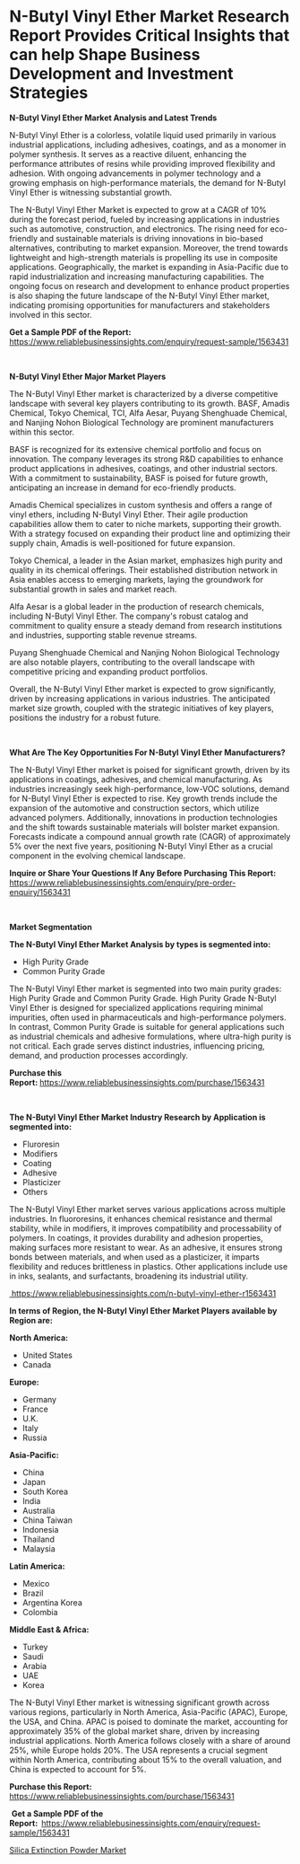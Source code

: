<p><h1>N-Butyl Vinyl Ether Market Research Report Provides Critical Insights that can help Shape Business Development and Investment Strategies</h1></p><p><strong>N-Butyl Vinyl Ether Market Analysis and Latest Trends</strong></p>
<p><p>N-Butyl Vinyl Ether is a colorless, volatile liquid used primarily in various industrial applications, including adhesives, coatings, and as a monomer in polymer synthesis. It serves as a reactive diluent, enhancing the performance attributes of resins while providing improved flexibility and adhesion. With ongoing advancements in polymer technology and a growing emphasis on high-performance materials, the demand for N-Butyl Vinyl Ether is witnessing substantial growth.</p><p>The N-Butyl Vinyl Ether Market is expected to grow at a CAGR of 10% during the forecast period, fueled by increasing applications in industries such as automotive, construction, and electronics. The rising need for eco-friendly and sustainable materials is driving innovations in bio-based alternatives, contributing to market expansion. Moreover, the trend towards lightweight and high-strength materials is propelling its use in composite applications. Geographically, the market is expanding in Asia-Pacific due to rapid industrialization and increasing manufacturing capabilities. The ongoing focus on research and development to enhance product properties is also shaping the future landscape of the N-Butyl Vinyl Ether market, indicating promising opportunities for manufacturers and stakeholders involved in this sector.</p></p>
<p><strong>Get a Sample PDF of the Report:&nbsp;</strong> <a href="https://www.reliablebusinessinsights.com/enquiry/request-sample/1563431?utm_campaign=2174&utm_medium=2&utm_source=Github&utm_content=ia&utm_term=01022025&utm_id=n-butyl-vinyl-ether">https://www.reliablebusinessinsights.com/enquiry/request-sample/1563431</a></p>
<p>&nbsp;</p>
<p><strong>N-Butyl Vinyl Ether Major Market Players</strong></p>
<p><p>The N-Butyl Vinyl Ether market is characterized by a diverse competitive landscape with several key players contributing to its growth. BASF, Amadis Chemical, Tokyo Chemical, TCI, Alfa Aesar, Puyang Shenghuade Chemical, and Nanjing Nohon Biological Technology are prominent manufacturers within this sector.</p><p>BASF is recognized for its extensive chemical portfolio and focus on innovation. The company leverages its strong R&D capabilities to enhance product applications in adhesives, coatings, and other industrial sectors. With a commitment to sustainability, BASF is poised for future growth, anticipating an increase in demand for eco-friendly products.</p><p>Amadis Chemical specializes in custom synthesis and offers a range of vinyl ethers, including N-Butyl Vinyl Ether. Their agile production capabilities allow them to cater to niche markets, supporting their growth. With a strategy focused on expanding their product line and optimizing their supply chain, Amadis is well-positioned for future expansion.</p><p>Tokyo Chemical, a leader in the Asian market, emphasizes high purity and quality in its chemical offerings. Their established distribution network in Asia enables access to emerging markets, laying the groundwork for substantial growth in sales and market reach.</p><p>Alfa Aesar is a global leader in the production of research chemicals, including N-Butyl Vinyl Ether. The company's robust catalog and commitment to quality ensure a steady demand from research institutions and industries, supporting stable revenue streams.</p><p>Puyang Shenghuade Chemical and Nanjing Nohon Biological Technology are also notable players, contributing to the overall landscape with competitive pricing and expanding product portfolios.</p><p>Overall, the N-Butyl Vinyl Ether market is expected to grow significantly, driven by increasing applications in various industries. The anticipated market size growth, coupled with the strategic initiatives of key players, positions the industry for a robust future.</p></p>
<p>&nbsp;</p>
<p><strong>What Are The Key Opportunities For N-Butyl Vinyl Ether Manufacturers?</strong></p>
<p><p>The N-Butyl Vinyl Ether market is poised for significant growth, driven by its applications in coatings, adhesives, and chemical manufacturing. As industries increasingly seek high-performance, low-VOC solutions, demand for N-Butyl Vinyl Ether is expected to rise. Key growth trends include the expansion of the automotive and construction sectors, which utilize advanced polymers. Additionally, innovations in production technologies and the shift towards sustainable materials will bolster market expansion. Forecasts indicate a compound annual growth rate (CAGR) of approximately 5% over the next five years, positioning N-Butyl Vinyl Ether as a crucial component in the evolving chemical landscape.</p></p>
<p><strong>Inquire or Share Your Questions If Any Before Purchasing This Report:</strong> <a href="https://www.reliablebusinessinsights.com/enquiry/pre-order-enquiry/1563431?utm_campaign=2174&utm_medium=2&utm_source=Github&utm_content=ia&utm_term=01022025&utm_id=n-butyl-vinyl-ether">https://www.reliablebusinessinsights.com/enquiry/pre-order-enquiry/1563431</a></p>
<p>&nbsp;</p>
<p><strong>Market Segmentation</strong></p>
<p><strong>The N-Butyl Vinyl Ether Market Analysis by types is segmented into:</strong></p>
<p><ul><li>High Purity Grade</li><li>Common Purity Grade</li></ul></p>
<p><p>The N-Butyl Vinyl Ether market is segmented into two main purity grades: High Purity Grade and Common Purity Grade. High Purity Grade N-Butyl Vinyl Ether is designed for specialized applications requiring minimal impurities, often used in pharmaceuticals and high-performance polymers. In contrast, Common Purity Grade is suitable for general applications such as industrial chemicals and adhesive formulations, where ultra-high purity is not critical. Each grade serves distinct industries, influencing pricing, demand, and production processes accordingly.</p></p>
<p><strong>Purchase this Report:&nbsp;</strong><a href="https://www.reliablebusinessinsights.com/purchase/1563431?utm_campaign=2174&utm_medium=2&utm_source=Github&utm_content=ia&utm_term=01022025&utm_id=n-butyl-vinyl-ether">https://www.reliablebusinessinsights.com/purchase/1563431</a></p>
<p>&nbsp;</p>
<p><strong>The N-Butyl Vinyl Ether Market Industry Research by Application is segmented into:</strong></p>
<p><ul><li>Fluroresin</li><li>Modifiers</li><li>Coating</li><li>Adhesive</li><li>Plasticizer</li><li>Others</li></ul></p>
<p><p>The N-Butyl Vinyl Ether market serves various applications across multiple industries. In fluororesins, it enhances chemical resistance and thermal stability, while in modifiers, it improves compatibility and processability of polymers. In coatings, it provides durability and adhesion properties, making surfaces more resistant to wear. As an adhesive, it ensures strong bonds between materials, and when used as a plasticizer, it imparts flexibility and reduces brittleness in plastics. Other applications include use in inks, sealants, and surfactants, broadening its industrial utility.</p></p>
<p><a href="https://www.reliablebusinessinsights.com/n-butyl-vinyl-ether-r1563431?utm_campaign=2174&utm_medium=2&utm_source=Github&utm_content=ia&utm_term=01022025&utm_id=n-butyl-vinyl-ether">&nbsp;https://www.reliablebusinessinsights.com/n-butyl-vinyl-ether-r1563431</a></p>
<p><strong>In terms of Region, the N-Butyl Vinyl Ether Market Players available by Region are:</strong></p>
<p>
    <p> <strong> North America: </strong>
        <ul>
            <li>United States</li>
            <li>Canada</li>
        </ul>
        </p> 
    <p> <strong> Europe: </strong>
        <ul>
            <li>Germany</li>
            <li>France</li>
            <li>U.K.</li>
            <li>Italy</li>
            <li>Russia</li>
        </ul>
        </p> 
    <p> <strong> Asia-Pacific: </strong>
        <ul>
            <li>China</li>
            <li>Japan</li>
            <li>South Korea</li>
            <li>India</li>
            <li>Australia</li>
            <li>China Taiwan</li>
            <li>Indonesia</li>
            <li>Thailand</li>
            <li>Malaysia</li>
        </ul>
        </p> 
    <p> <strong> Latin America: </strong>
        <ul>
            <li>Mexico</li>
            <li>Brazil</li>
            <li>Argentina Korea</li>
            <li>Colombia</li>
        </ul>
        </p> 
    <p> <strong> Middle East & Africa: </strong>
        <ul>
            <li>Turkey</li>
            <li>Saudi</li>
            <li>Arabia</li>
            <li>UAE</li>
            <li>Korea</li>
        </ul>
    </p>
    </p>
<p><p>The N-Butyl Vinyl Ether market is witnessing significant growth across various regions, particularly in North America, Asia-Pacific (APAC), Europe, the USA, and China. APAC is poised to dominate the market, accounting for approximately 35% of the global market share, driven by increasing industrial applications. North America follows closely with a share of around 25%, while Europe holds 20%. The USA represents a crucial segment within North America, contributing about 15% to the overall valuation, and China is expected to account for 5%.</p></p>
<p><strong>Purchase this Report: </strong><a href="https://www.reliablebusinessinsights.com/purchase/1563431?utm_campaign=2174&utm_medium=2&utm_source=Github&utm_content=ia&utm_term=01022025&utm_id=n-butyl-vinyl-ether">https://www.reliablebusinessinsights.com/purchase/1563431</a></p>
<p>&nbsp;<strong>Get a Sample PDF of the Report:&nbsp;&nbsp;</strong><a href="https://www.reliablebusinessinsights.com/enquiry/request-sample/1563431?utm_campaign=2174&utm_medium=2&utm_source=Github&utm_content=ia&utm_term=01022025&utm_id=n-butyl-vinyl-ether">https://www.reliablebusinessinsights.com/enquiry/request-sample/1563431</a></p>
<p><strong></strong></p>
<p><p><a href="https://github.com/rosamariarocque98/Market-Research-Report-List-1/blob/main/silica-extinction-powder-market.md?utm_campaign=2174&utm_medium=2&utm_source=Github&utm_content=ia&utm_term=01022025&utm_id=n-butyl-vinyl-ether">Silica Extinction Powder Market</a></p></p>
